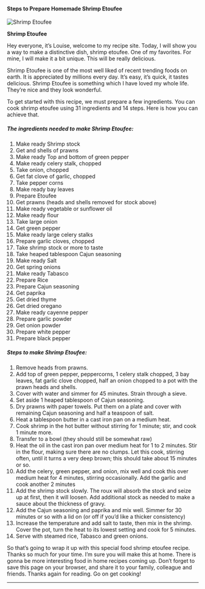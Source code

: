             

#### Steps to Prepare Homemade Shrimp Etoufee

![Shrimp Etoufee](https://img-global.cpcdn.com/recipes/7b38a5d31d0ee7e6/751x532cq70/shrimp-etoufee-recipe-main-photo.jpg)

**Shrimp Etoufee**

Hey everyone, it’s Louise, welcome to my recipe site. Today, I will show you a way to make a distinctive dish, shrimp etoufee. One of my favorites. For mine, I will make it a bit unique. This will be really delicious.

Shrimp Etoufee is one of the most well liked of recent trending foods on earth. It is appreciated by millions every day. It’s easy, it’s quick, it tastes delicious. Shrimp Etoufee is something which I have loved my whole life. They’re nice and they look wonderful.

To get started with this recipe, we must prepare a few ingredients. You can cook shrimp etoufee using 31 ingredients and 14 steps. Here is how you can achieve that.

##### The ingredients needed to make Shrimp Etoufee:

1.  Make ready Shrimp stock
2.  Get and shells of prawns
3.  Make ready Top and bottom of green pepper
4.  Make ready celery stalk, chopped
5.  Take onion, chopped
6.  Get fat clove of garlic, chopped
7.  Take pepper corns
8.  Make ready bay leaves
9.  Prepare Etoufee
10.  Get prawns (heads and shells removed for stock above)
11.  Make ready vegetable or sunflower oil
12.  Make ready flour
13.  Take large onion
14.  Get green pepper
15.  Make ready large celery stalks
16.  Prepare garlic cloves, chopped
17.  Take shrimp stock or more to taste
18.  Take heaped tablespoon Cajun seasoning
19.  Make ready Salt
20.  Get spring onions
21.  Make ready Tabasco
22.  Prepare Rice
23.  Prepare Cajun seasoning
24.  Get paprika
25.  Get dried thyme
26.  Get dried oregano
27.  Make ready cayenne pepper
28.  Prepare garlic powder
29.  Get onion powder
30.  Prepare white pepper
31.  Prepare black pepper

##### Steps to make Shrimp Etoufee:

1.  Remove heads from prawns.
2.  Add top of green pepper, peppercorns, 1 celery stalk chopped, 3 bay leaves, fat garlic clove chopped, half an onion chopped to a pot with the prawn heads and shells.
3.  Cover with water and simmer for 45 minutes. Strain through a sieve.
4.  Set aside 1 heaped tablespoon of Cajun seasoning.
5.  Dry prawns with paper towels. Put them on a plate and cover with remaining Cajun seasoning and half a teaspoon of salt.
6.  Heat a tablespoon butter in a cast iron pan on a medium heat.
7.  Cook shrimp in the hot butter without stirring for 1 minute; stir, and cook 1 minute more.
8.  Transfer to a bowl (they should still be somewhat raw)
9.  Heat the oil in the cast iron pan over medium heat for 1 to 2 minutes. Stir in the flour, making sure there are no clumps. Let this cook, stirring often, until it turns a very deep brown; this should take about 15 minutes or so.
10.  Add the celery, green pepper, and onion, mix well and cook this over medium heat for 4 minutes, stirring occasionally. Add the garlic and cook another 2 minutes
11.  Add the shrimp stock slowly. The roux will absorb the stock and seize up at first, then it will loosen. Add additional stock as needed to make a sauce about the thickness of gravy.
12.  Add the Cajun seasoning and paprika and mix well. Simmer for 30 minutes or so with a lid on (or off if you’d like a thicker consistency)
13.  Increase the temperature and add salt to taste, then mix in the shrimp. Cover the pot, turn the heat to its lowest setting and cook for 5 minutes.
14.  Serve with steamed rice, Tabasco and green onions.

So that’s going to wrap it up with this special food shrimp etoufee recipe. Thanks so much for your time. I’m sure you will make this at home. There is gonna be more interesting food in home recipes coming up. Don’t forget to save this page on your browser, and share it to your family, colleague and friends. Thanks again for reading. Go on get cooking!

* * *
